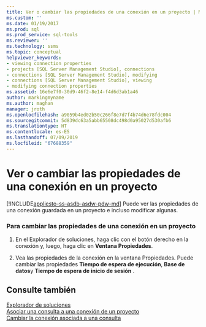 ```yaml
---
title: Ver o cambiar las propiedades de una conexión en un proyecto | Microsoft Docs
ms.custom: ''
ms.date: 01/19/2017
ms.prod: sql
ms.prod_service: sql-tools
ms.reviewer: ''
ms.technology: ssms
ms.topic: conceptual
helpviewer_keywords:
- viewing connection properties
- projects [SQL Server Management Studio], connections
- connections [SQL Server Management Studio], modifying
- connections [SQL Server Management Studio], viewing
- modifying connection properties
ms.assetid: 16e6e7f0-30d9-46f2-8e14-f4d6d3ab1a46
author: markingmyname
ms.author: maghan
manager: jroth
ms.openlocfilehash: a9059b4ed02b50c266f8e7d7f4b74d6e78fdc004
ms.sourcegitcommit: 5d839dc63a5abb65508dc498d0a95027d530afb6
ms.translationtype: HT
ms.contentlocale: es-ES
ms.lasthandoff: 07/09/2019
ms.locfileid: "67688359"
---
```

# <a name="view-or-change-the-properties-of-a-connection-in-a-project"></a>Ver o cambiar las propiedades de una conexión en un proyecto
[!INCLUDE[appliesto-ss-asdb-asdw-pdw-md](../../includes/appliesto-ss-asdb-asdw-pdw-md.md)]
Puede ver las propiedades de una conexión guardada en un proyecto e incluso modificar algunas.  
  
### <a name="to-change-the-properties-of-a-connection-in-a-project"></a>Para cambiar las propiedades de una conexión en un proyecto  
  
1.  En el Explorador de soluciones, haga clic con el botón derecho en la conexión y, luego, haga clic en **Ventana Propiedades**.  
  
2.  Vea las propiedades de la conexión en la ventana Propiedades. Puede cambiar las propiedades **Tiempo de espera de ejecución**, **Base de datos**y **Tiempo de espera de inicio de sesión** .  
  
## <a name="see-also"></a>Consulte también  
[Explorador de soluciones](../../ssms/solution/solution-explorer.md)  
[Asociar una consulta a una conexión de un proyecto](../../ssms/solution/associate-a-query-with-a-connection-in-a-project.md)  
[Cambiar la conexión asociada a una consulta](../../ssms/solution/change-the-connection-associated-with-a-query.md)  
  
